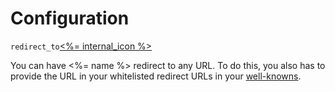 # Configuration

<a name="redirect_to">`redirect_to`</a><a href="#redirect_to"><%= internal_icon %></a>

You can have <%= name %> redirect to any URL. To do this, you also has to provide the URL in your whitelisted redirect URLs in your [well-knowns](<%= documentation_well_known_path %>).


